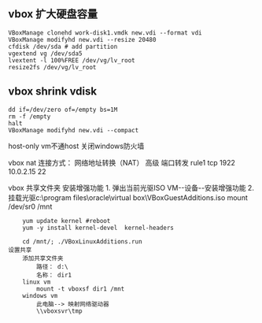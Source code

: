 
## vbox 扩大硬盘容量
```
VBoxManage clonehd work-disk1.vmdk new.vdi --format vdi
VBoxManage modifyhd new.vdi --resize 20480
cfdisk /dev/sda # add partition
vgextend vg /dev/sda5
lvextent -l 100%FREE /dev/vg/lv_root
resize2fs /dev/vg/lv_root
```

## vbox shrink vdisk
```
dd if=/dev/zero of=/empty bs=1M
rm -f /empty
halt
VBoxManage modifyhd new.vdi --compact
```


host-only vm不通host
    关闭windows防火墙

vbox nat
    连接方式： 网络地址转换（NAT）
    高级
        端口转发
            rule1 tcp <blank> 1922 10.0.2.15 22

vbox 共享文件夹
    安装增强功能
        1.  弹出当前光驱ISO
            VM--设备--安装增强功能
        2. 挂载光驱c:\program files\oracle\virtual box\VBoxGuestAdditions.iso
            mount /dev/sr0 /mnt

        
        yum update kernel #reboot
        yum -y install kernel-devel  kernel-headers

        cd /mnt/; ./VBoxLinuxAdditions.run
    设置共享
        添加共享文件夹
            路径： d:\
            名称： dir1
        linux vm
            mount -t vboxsf dir1 /mnt
        windows vm
            此电脑--> 映射网络驱动器
            \\vboxsvr\tmp
